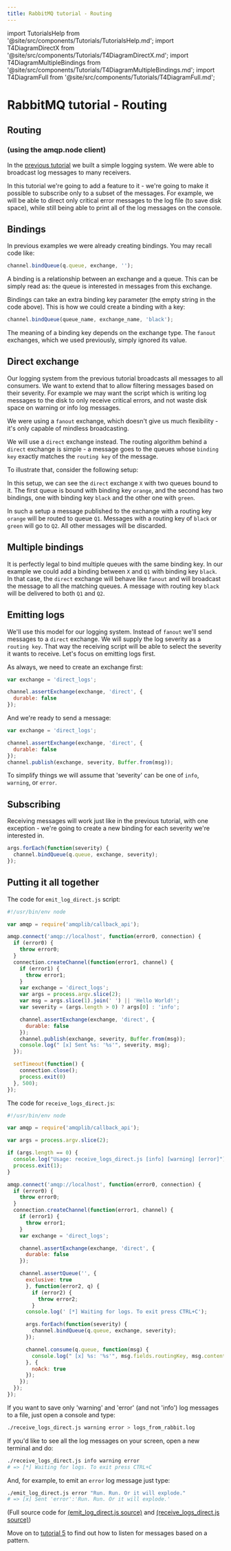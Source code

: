 ```yaml
---
title: RabbitMQ tutorial - Routing
---
```

<!--
Copyright (c) 2005-2024 Broadcom. All Rights Reserved. The term "Broadcom" refers to Broadcom Inc. and/or its subsidiaries.

All rights reserved. This program and the accompanying materials
are made available under the terms of the under the Apache License,
Version 2.0 (the "License”); you may not use this file except in compliance
with the License. You may obtain a copy of the License at

https://www.apache.org/licenses/LICENSE-2.0

Unless required by applicable law or agreed to in writing, software
distributed under the License is distributed on an "AS IS" BASIS,
WITHOUT WARRANTIES OR CONDITIONS OF ANY KIND, either express or implied.
See the License for the specific language governing permissions and
limitations under the License.
-->

import TutorialsHelp from '@site/src/components/Tutorials/TutorialsHelp.md';
import T4DiagramDirectX from '@site/src/components/Tutorials/T4DiagramDirectX.md';
import T4DiagramMultipleBindings from '@site/src/components/Tutorials/T4DiagramMultipleBindings.md';
import T4DiagramFull from '@site/src/components/Tutorials/T4DiagramFull.md';

# RabbitMQ tutorial - Routing

## Routing
### (using the amqp.node client)

<TutorialsHelp/>

In the [previous tutorial](./tutorial-three-javascript) we built a
simple logging system. We were able to broadcast log messages to many
receivers.

In this tutorial we're going to add a feature to it - we're going to
make it possible to subscribe only to a subset of the messages. For
example, we will be able to direct only critical error messages to the
log file (to save disk space), while still being able to print all of
the log messages on the console.


Bindings
--------

In previous examples we were already creating bindings. You may recall
code like:

```javascript
channel.bindQueue(q.queue, exchange, '');
```

A binding is a relationship between an exchange and a queue. This can
be simply read as: the queue is interested in messages from this
exchange.

Bindings can take an extra binding key parameter (the empty string in the code above).
This is how we could create a binding with a key:

```javascript
channel.bindQueue(queue_name, exchange_name, 'black');
```

The meaning of a binding key depends on the exchange type. The
`fanout` exchanges, which we used previously, simply ignored its
value.

Direct exchange
---------------

Our logging system from the previous tutorial broadcasts all messages
to all consumers. We want to extend that to allow filtering messages
based on their severity. For example we may want the script which is
writing log messages to the disk to only receive critical errors, and
not waste disk space on warning or info log messages.

We were using a `fanout` exchange, which doesn't give us much
flexibility - it's only capable of mindless broadcasting.

We will use a `direct` exchange instead. The routing algorithm behind
a `direct` exchange is simple - a message goes to the queues whose
`binding key` exactly matches the `routing key` of the message.

To illustrate that, consider the following setup:

<T4DiagramDirectX/>

In this setup, we can see the `direct` exchange `X` with two queues bound
to it. The first queue is bound with binding key `orange`, and the second
has two bindings, one with binding key `black` and the other one
with `green`.

In such a setup a message published to the exchange with a routing key
`orange` will be routed to queue `Q1`. Messages with a routing key of `black`
or `green` will go to `Q2`. All other messages will be discarded.


Multiple bindings
-----------------
<T4DiagramMultipleBindings/>

It is perfectly legal to bind multiple queues with the same binding
key. In our example we could add a binding between `X` and `Q1` with
binding key `black`. In that case, the `direct` exchange will behave
like `fanout` and will broadcast the message to all the matching
queues. A message with routing key `black` will be delivered to both
`Q1` and `Q2`.


Emitting logs
-------------

We'll use this model for our logging system. Instead of `fanout` we'll
send messages to a `direct` exchange. We will supply the log severity as
a `routing key`. That way the receiving script will be able to select
the severity it wants to receive. Let's focus on emitting logs
first.

As always, we need to create an exchange first:

```javascript
var exchange = 'direct_logs';

channel.assertExchange(exchange, 'direct', {
  durable: false
});
```

And we're ready to send a message:

```javascript
var exchange = 'direct_logs';

channel.assertExchange(exchange, 'direct', {
  durable: false
});
channel.publish(exchange, severity, Buffer.from(msg));
```

To simplify things we will assume that 'severity' can be one of
`info`, `warning`, or `error`.


Subscribing
-----------

Receiving messages will work just like in the previous tutorial, with
one exception - we're going to create a new binding for each severity
we're interested in.

```javascript
args.forEach(function(severity) {
  channel.bindQueue(q.queue, exchange, severity);
});
```

Putting it all together
-----------------------



<T4DiagramFull/>


The code for `emit_log_direct.js` script:

```javascript
#!/usr/bin/env node

var amqp = require('amqplib/callback_api');

amqp.connect('amqp://localhost', function(error0, connection) {
  if (error0) {
    throw error0;
  }
  connection.createChannel(function(error1, channel) {
    if (error1) {
      throw error1;
    }
    var exchange = 'direct_logs';
    var args = process.argv.slice(2);
    var msg = args.slice(1).join(' ') || 'Hello World!';
    var severity = (args.length > 0) ? args[0] : 'info';

    channel.assertExchange(exchange, 'direct', {
      durable: false
    });
    channel.publish(exchange, severity, Buffer.from(msg));
    console.log(" [x] Sent %s: '%s'", severity, msg);
  });

  setTimeout(function() {
    connection.close();
    process.exit(0)
  }, 500);
});
```

The code for `receive_logs_direct.js`:

```javascript
#!/usr/bin/env node

var amqp = require('amqplib/callback_api');

var args = process.argv.slice(2);

if (args.length == 0) {
  console.log("Usage: receive_logs_direct.js [info] [warning] [error]");
  process.exit(1);
}

amqp.connect('amqp://localhost', function(error0, connection) {
  if (error0) {
    throw error0;
  }
  connection.createChannel(function(error1, channel) {
    if (error1) {
      throw error1;
    }
    var exchange = 'direct_logs';

    channel.assertExchange(exchange, 'direct', {
      durable: false
    });

    channel.assertQueue('', {
      exclusive: true
      }, function(error2, q) {
        if (error2) {
          throw error2;
        }
      console.log(' [*] Waiting for logs. To exit press CTRL+C');

      args.forEach(function(severity) {
        channel.bindQueue(q.queue, exchange, severity);
      });

      channel.consume(q.queue, function(msg) {
        console.log(" [x] %s: '%s'", msg.fields.routingKey, msg.content.toString());
      }, {
        noAck: true
      });
    });
  });
});
```

If you want to save only 'warning' and 'error' (and not 'info') log
messages to a file, just open a console and type:

```bash
./receive_logs_direct.js warning error > logs_from_rabbit.log
```

If you'd like to see all the log messages on your screen, open a new
terminal and do:

```bash
./receive_logs_direct.js info warning error
# => [*] Waiting for logs. To exit press CTRL+C
```

And, for example, to emit an `error` log message just type:

```bash
./emit_log_direct.js error "Run. Run. Or it will explode."
# => [x] Sent 'error':'Run. Run. Or it will explode.'
```


(Full source code for [(emit_log_direct.js source)](https://github.com/rabbitmq/rabbitmq-tutorials/blob/main/javascript-nodejs/src/emit_log_direct.js)
and [(receive_logs_direct.js source)](https://github.com/rabbitmq/rabbitmq-tutorials/blob/main/javascript-nodejs/src/receive_logs_direct.js))

Move on to [tutorial 5](./tutorial-five-javascript) to find out how to listen
for messages based on a pattern.
